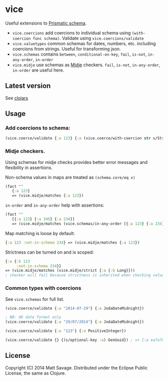 # vice

Useful extensions to [Prismatic schema](https://github.com/Prismatic/schema).

 - `vice.coercions` add coercions to individual schema using `(with-coercion func schema)`. Validate using `vice.coercions/validate`
 - `vice.valuetypes` common schemas for dates, numbers, etc. including coercions from strings. Useful for transforming json.
 - `vice.schemas` contains `between`, `conditional-on-key`, `fail`, `is-not`, `in-any-order`, `in-order`
 - `vice.midje` use schemas as [Midje](https://github.com/marick/Midje) checkers. `fail`, `is-not`, `in-any-order`, `in-order` are useful here.

## Latest version

See [clojars](https://clojars.org/repo/savagematt/vice)

## Usage

### Add coercions to schema:

```clj
(vice.coerce/validate {:a 123} {:a (vice.coerce/with-coercion str s/Str)})
```

### Midje checkers. 

Using schemas for midje checks provides better error messages and flexibility in assertions.

Non-schema values in maps are treated as `(schema.core/eq x)`

```clj
(fact ""
   {:a 123}
   => (vice.midje/matches {:a 123})
```

`in-order` and `in-any-order` help with assertions:

```clj
(fact ""
   [{:a 123} {:a 345} {:a 234}] 
   => (vice.midje/matches (vice.schemas/in-any-order [{:a 123} {:a 234}] :extras-ok true)))
```


Map matching is loose by default:

```clj
{:a 123 :not-in-schema 234} => (vice.midje/matches {:a 123})

```

Strictness can be turned on and is scoped:

```clj
{:a {:b 123
     :not-in-schema 234}} 
=> (vice.midje/matches (vice.midje/strict {:a {:b Long}}))
; checker will fail because strictness is inherited when checking value of :a
```

### Common types with coercions

See `vice.schemas` for full list.

```clj
(vice.coerce/validate {:a "2014-07-29"} {:a JodaDateMidnight})

; NB: UK date format only
(vice.coerce/validate {:a "29/07/2014"} {:a JodaDateMidnight})

(vice.coerce/validate {:a "123"} {:a PositiveInteger})

(vice.coerce/validate {} {(s/optional-key :a) GenUuid}) ; => {:a eafa7062-7bb3-4b60-b1ea-ada2dbd283c8}
```

## License

Copyright (C) 2014 Matt Savage. Distributed under the Eclipse Public License, the same as Clojure.
